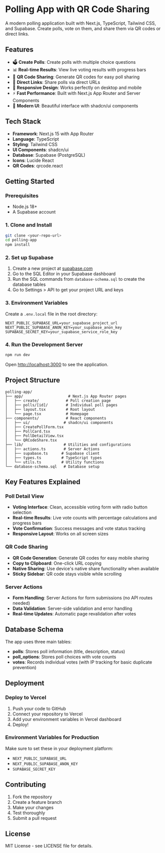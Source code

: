 # Polling App with QR Code Sharing

A modern polling application built with Next.js, TypeScript, Tailwind CSS, and Supabase. Create polls, vote on them, and share them via QR codes or direct links.

## Features

- 🗳️ **Create Polls**: Create polls with multiple choice questions
- 📊 **Real-time Results**: View live voting results with progress bars
- 📱 **QR Code Sharing**: Generate QR codes for easy poll sharing
- 🔗 **Direct Links**: Share polls via direct URLs
- 📱 **Responsive Design**: Works perfectly on desktop and mobile
- ⚡ **Fast Performance**: Built with Next.js App Router and Server Components
- 🎨 **Modern UI**: Beautiful interface with shadcn/ui components

## Tech Stack

- **Framework**: Next.js 15 with App Router
- **Language**: TypeScript
- **Styling**: Tailwind CSS
- **UI Components**: shadcn/ui
- **Database**: Supabase (PostgreSQL)
- **Icons**: Lucide React
- **QR Codes**: qrcode.react

## Getting Started

### Prerequisites

- Node.js 18+ 
- A Supabase account

### 1. Clone and Install

```bash
git clone <your-repo-url>
cd polling-app
npm install
```

### 2. Set up Supabase

1. Create a new project at [supabase.com](https://supabase.com)
2. Go to the SQL Editor in your Supabase dashboard
3. Run the SQL commands from `database-schema.sql` to create the database tables
4. Go to Settings > API to get your project URL and keys

### 3. Environment Variables

Create a `.env.local` file in the root directory:

```env
NEXT_PUBLIC_SUPABASE_URL=your_supabase_project_url
NEXT_PUBLIC_SUPABASE_ANON_KEY=your_supabase_anon_key
SUPABASE_SECRET_KEY=your_supabase_service_role_key
```

### 4. Run the Development Server

```bash
npm run dev
```

Open [http://localhost:3000](http://localhost:3000) to see the application.

## Project Structure

```
polling-app/
├── app/                    # Next.js App Router pages
│   ├── create/            # Poll creation page
│   ├── polls/[id]/        # Individual poll pages
│   ├── layout.tsx         # Root layout
│   └── page.tsx           # Homepage
├── components/            # React components
│   ├── ui/               # shadcn/ui components
│   ├── CreatePollForm.tsx
│   ├── PollCard.tsx
│   ├── PollDetailView.tsx
│   └── QRCodeShare.tsx
├── lib/                  # Utilities and configurations
│   ├── actions.ts        # Server Actions
│   ├── supabase.ts      # Supabase client
│   ├── types.ts         # TypeScript types
│   └── utils.ts         # Utility functions
└── database-schema.sql   # Database setup
```

## Key Features Explained

### Poll Detail View
- **Voting Interface**: Clean, accessible voting form with radio button selection
- **Real-time Results**: Live vote counts with percentage calculations and progress bars
- **Vote Confirmation**: Success messages and vote status tracking
- **Responsive Layout**: Works on all screen sizes

### QR Code Sharing
- **QR Code Generation**: Generate QR codes for easy mobile sharing
- **Copy to Clipboard**: One-click URL copying
- **Native Sharing**: Use device's native share functionality when available
- **Sticky Sidebar**: QR code stays visible while scrolling

### Server Actions
- **Form Handling**: Server Actions for form submissions (no API routes needed)
- **Data Validation**: Server-side validation and error handling
- **Real-time Updates**: Automatic page revalidation after votes

## Database Schema

The app uses three main tables:

- **polls**: Stores poll information (title, description, status)
- **poll_options**: Stores poll choices with vote counts
- **votes**: Records individual votes (with IP tracking for basic duplicate prevention)

## Deployment

### Deploy to Vercel

1. Push your code to GitHub
2. Connect your repository to Vercel
3. Add your environment variables in Vercel dashboard
4. Deploy!

### Environment Variables for Production

Make sure to set these in your deployment platform:

- `NEXT_PUBLIC_SUPABASE_URL`
- `NEXT_PUBLIC_SUPABASE_ANON_KEY` 
- `SUPABASE_SECRET_KEY`

## Contributing

1. Fork the repository
2. Create a feature branch
3. Make your changes
4. Test thoroughly
5. Submit a pull request

## License

MIT License - see LICENSE file for details.
